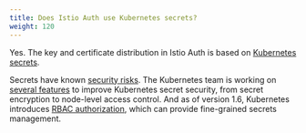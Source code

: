 ```yaml
---
title: Does Istio Auth use Kubernetes secrets?
weight: 120
---
```


Yes. The key and certificate distribution in Istio Auth is based on [Kubernetes secrets](https://kubernetes.io/docs/concepts/configuration/secret/).

Secrets have known [security risks](https://kubernetes.io/docs/concepts/configuration/secret/#risks). The Kubernetes team is working on
[several features](https://docs.google.com/document/d/1T2y-9geg9EfHHtCDYTXptCa-F4kQ0RyiH-c_M1SyD0s) to improve
Kubernetes secret security, from secret encryption to node-level access control. And as of version 1.6, Kubernetes introduces
[RBAC authorization](https://kubernetes.io/docs/reference/access-authn-authz/rbac/), which can provide fine-grained secrets management.
